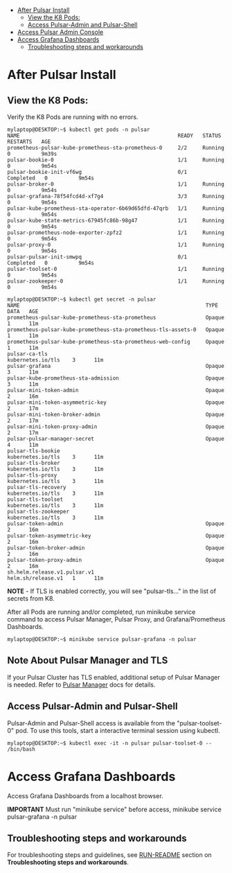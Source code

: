 - [After Pulsar Install](#after-pulsar-install)
  - [View the K8 Pods:](#view-the-k8-pods)
  - [Access Pulsar-Admin and Pulsar-Shell](#access-pulsar-admin-and-pulsar-shell)
- [Access Pulsar Admin Console](#access-pulsar-admin-console)
- [Access Grafana Dashboards](#access-grafana-dashboards)
  - [Troubleshooting steps and workarounds](#troubleshooting-steps-and-workarounds)

# After Pulsar Install

## View the K8 Pods:
Verify the K8 Pods are running with no errors.

```
mylaptop@DESKTOP:~$ kubectl get pods -n pulsar
NAME                                                   READY   STATUS      RESTARTS   AGE
prometheus-pulsar-kube-prometheus-sta-prometheus-0     2/2     Running     0          9m39s
pulsar-bookie-0                                        1/1     Running     0          9m54s
pulsar-bookie-init-vf6wg                               0/1     Completed   0          9m54s
pulsar-broker-0                                        1/1     Running     0          9m54s
pulsar-grafana-78f54fcd4d-xf7g4                        3/3     Running     0          9m54s
pulsar-kube-prometheus-sta-operator-6b69d65dfd-47qrb   1/1     Running     0          9m54s
pulsar-kube-state-metrics-67945fc86b-98g47             1/1     Running     0          9m54s
pulsar-prometheus-node-exporter-zpfz2                  1/1     Running     0          9m54s
pulsar-proxy-0                                         1/1     Running     0          9m54s
pulsar-pulsar-init-smwpq                               0/1     Completed   0          9m54s
pulsar-toolset-0                                       1/1     Running     0          9m54s
pulsar-zookeeper-0                                     1/1     Running     0          9m54s

mylaptop@DESKTOP:~$ kubectl get secret -n pulsar
NAME                                                            TYPE                 DATA   AGE
prometheus-pulsar-kube-prometheus-sta-prometheus                Opaque               1      11m
prometheus-pulsar-kube-prometheus-sta-prometheus-tls-assets-0   Opaque               1      11m
prometheus-pulsar-kube-prometheus-sta-prometheus-web-config     Opaque               1      11m
pulsar-ca-tls                                                   kubernetes.io/tls    3      11m
pulsar-grafana                                                  Opaque               3      11m
pulsar-kube-prometheus-sta-admission                            Opaque               3      11m
pulsar-mini-token-admin                                         Opaque               2      16m
pulsar-mini-token-asymmetric-key                                Opaque               2      17m
pulsar-mini-token-broker-admin                                  Opaque               2      17m
pulsar-mini-token-proxy-admin                                   Opaque               2      17m
pulsar-pulsar-manager-secret                                    Opaque               4      11m
pulsar-tls-bookie                                               kubernetes.io/tls    3      11m
pulsar-tls-broker                                               kubernetes.io/tls    3      11m
pulsar-tls-proxy                                                kubernetes.io/tls    3      11m
pulsar-tls-recovery                                             kubernetes.io/tls    3      11m
pulsar-tls-toolset                                              kubernetes.io/tls    3      11m
pulsar-tls-zookeeper                                            kubernetes.io/tls    3      11m
pulsar-token-admin                                              Opaque               2      16m
pulsar-token-asymmetric-key                                     Opaque               2      16m
pulsar-token-broker-admin                                       Opaque               2      16m
pulsar-token-proxy-admin                                        Opaque               2      16m
sh.helm.release.v1.pulsar.v1                                    helm.sh/release.v1   1      11m

```
**NOTE** - If TLS is enabled correctly, you will see "pulsar-tls..." in the list of secrets from K8.

After all Pods are running and/or completed, run minikube service command to access Pulsar Manager, Pulsar Proxy, and Grafana/Prometheus Dashboards.

```
mylaptop@DESKTOP:~$ minikube service pulsar-grafana -n pulsar

```
## Note About Pulsar Manager and TLS
If your Pulsar Cluster has TLS enabled, additional setup of Pulsar Manager is needed.  Refer to [Pulsar Manager](https://github.com/apache/pulsar-manager/blob/master/README.md) docs for details.
## Access Pulsar-Admin and Pulsar-Shell
Pulsar-Admin and Pulsar-Shell access is available from the "pulsar-toolset-0" pod.  To use this tools, start a interactive terminal session using kubectl.
```
mylaptop@DESKTOP:~$ kubectl exec -it -n pulsar pulsar-toolset-0 -- /bin/bash

```
# Access Grafana Dashboards
Access Grafana Dashboards from a localhost browser.

**IMPORTANT** Must run "minikube service" before access, minikube service pulsar-grafana -n pulsar

## Troubleshooting steps and workarounds
For troubleshooting steps and guidelines, see [RUN-README](RUN-README.md) section on **Troubleshooting steps and workarounds**.